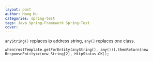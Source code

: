```yaml
---
layout: post
author: Hang Hu
categories: spring-test
tags: Java Spring-Framework Spring-Test 
cover: 
---
```


`anyString()` replaces ip address string, `any()` replaces one class.


```
when(restTemplate.getForEntity(anyString(), any())).thenReturn(new ResponseEntity<>(new String[2], HttpStatus.OK));
```
